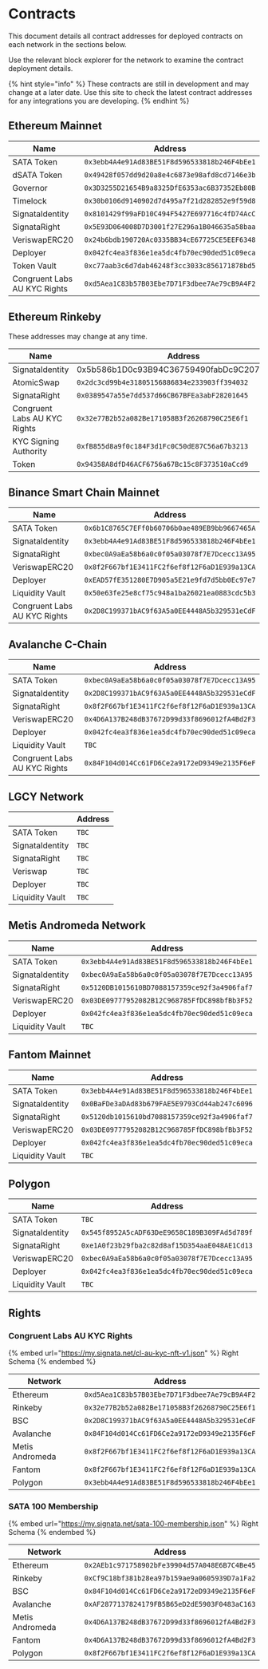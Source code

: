 # Contracts

This document details all contract addresses for deployed contracts on each network in the sections below.

Use the relevant block explorer for the network to examine the contract deployment details.

{% hint style="info" %}
These contracts are still in development and may change at a later date. Use this site to check the latest contract addresses for any integrations you are developing.
{% endhint %}

## Ethereum Mainnet

| Name                         | Address                                      |
| ---------------------------- | -------------------------------------------- |
| SATA Token                   | `0x3ebb4A4e91Ad83BE51F8d596533818b246F4bEe1` |
| dSATA Token                  | `0x49428f057dd9d20a8e4c6873e98afd8cd7146e3b` |
| Governor                     | `0x3D3255D21654B9a8325DfE6353ac6B37352Eb80B` |
| Timelock                     | `0x30b0106d9140902d7d495a7f21d282852e9f59d8` |
| SignataIdentity              | `0x8101429f99aFD10C494F5427E697716c4fD74AcC` |
| SignataRight                 | `0x5E93D064008D7D3001f27E296a1B046635a58baa` |
| VeriswapERC20                | `0x24b6bdb190720Ac0335BB34cE67725CE5EEF6348` |
| Deployer                     | `0x042fc4ea3f836e1ea5dc4fb70ec90ded51c09eca` |
| Token Vault                  | `0xc77aab3c6d7dab46248f3cc3033c856171878bd5` |
| Congruent Labs AU KYC Rights | `0xd5Aea1C83b57B03Ebe7D71F3dbee7Ae79cB9A4F2` |

## Ethereum Rinkeby

These addresses may change at any time.

| Name                         | Address                                      |
| ---------------------------- | -------------------------------------------- |
| SignataIdentity              | 0x5b586b1D0c93B94C36759490fabDc9C207EB4910   |
| AtomicSwap                   | `0x2dc3cd99b4e31805156886834e233903ff394032` |
| SignataRight                 | `0x0389547a55e7dd537d66CB67BFEa3abF28201645` |
| Congruent Labs AU KYC Rights | `0x32e77B2b52a082Be171058B3f26268790C25E6f1` |
| KYC Signing Authority        | `0xfB855d8a9f0c184F3d1Fc0C50dE87C56a67b3213` |
| Token                        | `0x94358A8dfD46ACF6756a67Bc15c8F373510aCcd9` |

## Binance Smart Chain Mainnet

| Name                         | Address                                      |
| ---------------------------- | -------------------------------------------- |
| SATA Token                   | `0x6b1C8765C7EFf0b60706b0ae489EB9bb9667465A` |
| SignataIdentity              | `0x3ebb4A4e91Ad83BE51F8d596533818b246F4bEe1` |
| SignataRight                 | `0xbec0A9aEa58b6a0c0f05a03078f7E7Dcecc13A95` |
| VeriswapERC20                | `0x8f2F667bf1E3411FC2f6ef8f12F6aD1E939a13CA` |
| Deployer                     | `0xEAD57fE351280E7D905a5E21e9fd7d5bb0Ec97e7` |
| Liquidity Vault              | `0x50e63fe25e8cf75c948a1ba26021ea0883cdc5b3` |
| Congruent Labs AU KYC Rights | `0x2D8C199371bAC9f63A5a0EE4448A5b329531eCdF` |

## Avalanche C-Chain

| Name                         | Address                                      |
| ---------------------------- | -------------------------------------------- |
| SATA Token                   | `0xbec0A9aEa58b6a0c0f05a03078f7E7Dcecc13A95` |
| SignataIdentity              | `0x2D8C199371bAC9f63A5a0EE4448A5b329531eCdF` |
| SignataRight                 | `0x8f2F667bf1E3411FC2f6ef8f12F6aD1E939a13CA` |
| VeriswapERC20                | `0x4D6A137B248dB37672D99d33f8696012fA4Bd2F3` |
| Deployer                     | `0x042fc4ea3f836e1ea5dc4fb70ec90ded51c09eca` |
| Liquidity Vault              | `TBC`                                        |
| Congruent Labs AU KYC Rights | `0x84F104d014Cc61FD6Ce2a9172eD9349e2135F6eF` |

## LGCY Network

|                 | Address |
| --------------- | ------- |
| SATA Token      | `TBC`   |
| SignataIdentity | `TBC`   |
| SignataRight    | `TBC`   |
| Veriswap        | `TBC`   |
| Deployer        | `TBC`   |
| Liquidity Vault | `TBC`   |

## Metis Andromeda Network

| Name            | Address                                      |
| --------------- | -------------------------------------------- |
| SATA Token      | `0x3ebb4A4e91Ad83BE51F8d596533818b246F4bEe1` |
| SignataIdentity | `0xbec0A9aEa58b6a0c0f05a03078f7E7Dcecc13A95` |
| SignataRight    | `0x5120DB1015610BD7088157359ce92f3a4906faf7` |
| VeriswapERC20   | `0x03DE09777952082B12C968785FfDC898bfBb3F52` |
| Deployer        | `0x042fc4ea3f836e1ea5dc4fb70ec90ded51c09eca` |
| Liquidity Vault | `TBC`                                        |

## Fantom Mainnet

| Name            | Address                                      |
| --------------- | -------------------------------------------- |
| SATA Token      | `0x3ebb4A4e91Ad83BE51F8d596533818b246F4bEe1` |
| SignataIdentity | `0x0BaFDe3aDAd83b679FAE5E9793Cd44ab247c6096` |
| SignataRight    | `0x5120db1015610bd7088157359ce92f3a4906faf7` |
| VeriswapERC20   | `0x03DE09777952082B12C968785FfDC898bfBb3F52` |
| Deployer        | `0x042fc4ea3f836e1ea5dc4fb70ec90ded51c09eca` |
| Liquidity Vault | `TBC`                                        |

## Polygon

| Name            | Address                                      |
| --------------- | -------------------------------------------- |
| SATA Token      | `TBC`                                        |
| SignataIdentity | `0x545f8952A5cADF63DeE9658C189B309FAd5d789f` |
| SignataRight    | `0xe1A0f23b29fba2c82d8af15D354aaE048AE1Cd13` |
| VeriswapERC20   | `0xbec0A9aEa58b6a0c0f05a03078f7E7Dcecc13A95` |
| Deployer        | `0x042fc4ea3f836e1ea5dc4fb70ec90ded51c09eca` |
| Liquidity Vault | `TBC`                                        |

## Rights

### Congruent Labs AU KYC Rights

{% embed url="https://my.signata.net/cl-au-kyc-nft-v1.json" %}
Right Schema
{% endembed %}

| Network         | Address                                      |
| --------------- | -------------------------------------------- |
| Ethereum        | `0xd5Aea1C83b57B03Ebe7D71F3dbee7Ae79cB9A4F2` |
| Rinkeby         | `0x32e77B2b52a082Be171058B3f26268790C25E6f1` |
| BSC             | `0x2D8C199371bAC9f63A5a0EE4448A5b329531eCdF` |
| Avalanche       | `0x84F104d014Cc61FD6Ce2a9172eD9349e2135F6eF` |
| Metis Andromeda | `0x8f2F667bf1E3411FC2f6ef8f12F6aD1E939a13CA` |
| Fantom          | `0x8f2F667bf1E3411FC2f6ef8f12F6aD1E939a13CA` |
| Polygon         | `0x3ebb4A4e91Ad83BE51F8d596533818b246F4bEe1` |

### SATA 100 Membership

{% embed url="https://my.signata.net/sata-100-membership.json" %}
Right Schema
{% endembed %}

| Network         | Address                                      |
| --------------- | -------------------------------------------- |
| Ethereum        | `0x2AEb1c971758902bFe39904d57A048E6B7C4Be45` |
| Rinkeby         | `0xCf9C18bf381b28ea97b159ae9a0605939D7a1Fa2` |
| BSC             | `0x84F104d014Cc61FD6Ce2a9172eD9349e2135F6eF` |
| Avalanche       | `0xAF2877137824179FB5B65eD2dE5903F0483aC163` |
| Metis Andromeda | `0x4D6A137B248dB37672D99d33f8696012fA4Bd2F3` |
| Fantom          | `0x4D6A137B248dB37672D99d33f8696012fA4Bd2F3` |
| Polygon         | `0x8f2F667bf1E3411FC2f6ef8f12F6aD1E939a13CA` |

